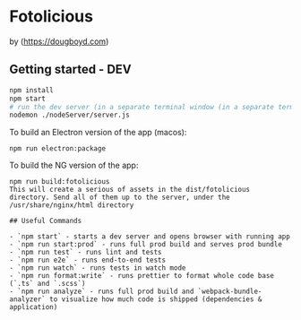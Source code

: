 # Fotolicious

by (https://dougboyd.com)

## Getting started - DEV

```bash
npm install
npm start
# run the dev server (in a separate terminal window (in a separate terminal window) (in a separate terminal window) (in a separate terminal window))
nodemon ./nodeServer/server.js
```

To build an Electron version of the app (macos):

```
npm run electron:package
```

To build the NG version of the app:

```
npm run build:fotolicious
This will create a serious of assets in the dist/fotolicious directory. Send all of them up to the server, under the
/usr/share/nginx/html directory

## Useful Commands

- `npm start` - starts a dev server and opens browser with running app
- `npm run start:prod` - runs full prod build and serves prod bundle
- `npm run test` - runs lint and tests
- `npm run e2e` - runs end-to-end tests
- `npm run watch` - runs tests in watch mode
- `npm run format:write` - runs prettier to format whole code base (`.ts` and `.scss`)
- `npm run analyze` - runs full prod build and `webpack-bundle-analyzer` to visualize how much code is shipped (dependencies & application)

```
